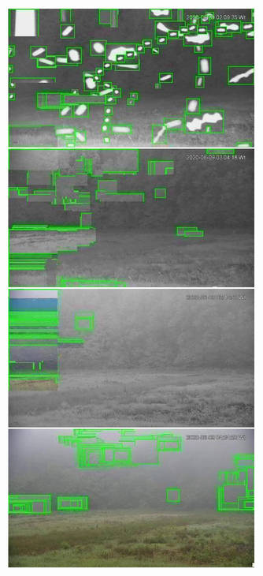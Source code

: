![20200609-020924-023929](in/20200609/20200609-020924-023929_0_.jpg)
![20200609-023934-030939](in/20200609/20200609-023934-030939_0_.jpg)
![20200609-030944-033949](in/20200609/20200609-030944-033949_0_.jpg)
![20200609-033954-040959](in/20200609/20200609-033954-040959_0_.jpg)
